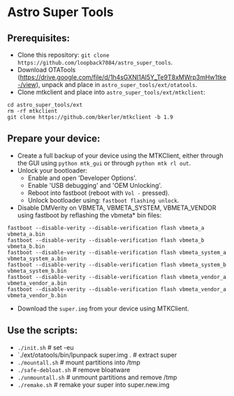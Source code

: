 # Astro Super Tools

## Prerequisites:

- Clone this repository: `git clone https://github.com/loopback7084/astro_super_tools`.
- Download OTATools (https://drive.google.com/file/d/1h4sGXNI1Al5Y_Te9T8xMWrp3mHw1tke-/view), unpack and place in `astro_super_tools/ext/otatools`.
- Clone mtkclient and place into `astro_super_tools/ext/mtkclient`: 
```
cd astro_super_tools/ext
rm -rf mtkclient
git clone https://github.com/bkerler/mtkclient -b 1.9
```

## Prepare your device:

- Create a full backup of your device using the MTKClient, either through the GUI using `python mtk_gui` or through `python mtk rl out`.
- Unlock your bootloader:
    - Enable and open 'Developer Options'.
    - Enable 'USB debugging' and 'OEM Unlocking'.
    - Reboot into fastboot (reboot with `Vol -` pressed).
    - Unlock bootloader using: `fastboot flashing unlock`.
- Disable DMVerity on VBMETA, VBMETA_SYSTEM, VBMETA_VENDOR using fastboot by reflashing the vbmeta* bin files:
``` 
fastboot --disable-verity --disable-verification flash vbmeta_a vbmeta_a.bin
fastboot --disable-verity --disable-verification flash vbmeta_b vbmeta_b.bin
fastboot --disable-verity --disable-verification flash vbmeta_system_a vbmeta_system_a.bin
fastboot --disable-verity --disable-verification flash vbmeta_system_b vbmeta_system_b.bin
fastboot --disable-verity --disable-verification flash vbmeta_vendor_a vbmeta_vendor_a.bin
fastboot --disable-verity --disable-verification flash vbmeta_vendor_a vbmeta_vendor_b.bin
```
- Download the `super.img` from your device using MTKClient.

## Use the scripts:

- `./init.sh`                                  # set -eu 
- `./ext/otatools/bin/lpunpack super.img .     # extract super
- `./mountall.sh`                              # mount partitions into /tmp
- `./safe-debloat.sh`                          # remove bloatware
- `./unmountall.sh`                            # unmount partitions and remove /tmp
- `./remake.sh`                                # remake your super into super.new.img
